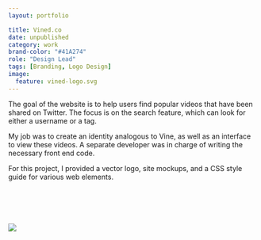 ```yaml
---
layout: portfolio

title: Vined.co
date: unpublished
category: work
brand-color: "#41A274"
role: "Design Lead"
tags: [Branding, Logo Design]
image:
  feature: vined-logo.svg
---
```

The goal of the website is to help users find popular videos that have been shared on Twitter. The focus is on the search feature, which can look for either a username or a tag.

My job was to create an identity analogous to Vine, as well as an interface to view these videos. A separate developer was in charge of writing the necessary front end code.

For this project, I provided a <span class="highlight">vector logo, site mockups, and a CSS style guide for various web elements</span>.

<img src="http://coletownsend.com/content/vined/logo-portf.svg" style="box-shadow: none; margin: 72px auto;">

